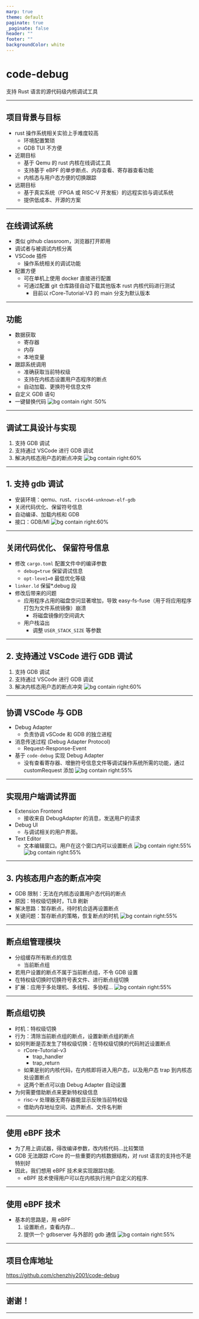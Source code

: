 ```yaml
---
marp: true
theme: default
paginate: true
_paginate: false
header: ""
footer: ""
backgroundColor: white
---
```


# code-debug

支持 Rust 语言的源代码级内核调试工具

---

## 项目背景与目标

- rust 操作系统相关实验上手难度较高
  - 环境配置繁琐
  - GDB TUI 不方便
- 近期目标
  - 基于 Qemu 的 rust 内核在线调试工具
  - 支持基于 eBPF 的单步断点、内存查看、寄存器查看功能
  - 内核态与用户态方便的切换跟踪
- 远期目标
  - 基于真实系统（FPGA 或 RISC-V 开发板）的远程实验与调试系统
  - 提供低成本、开源的方案

---

## 在线调试系统

- 类似 github classroom，浏览器打开即用
- 调试者与被调试内核分离
- VSCode 插件
  - 操作系统相关的调试功能
- 配置方便
  - 可在单机上使用 docker 直接进行配置
  - 可通过配置 git 仓库路径自动下载其他版本 rust 内核代码进行测试
    - 目前以 rCore-Tutorial-V3 的 main 分支为默认版本

---

## 功能

- 数据获取
  - 寄存器
  - 内存
  - 本地变量
- 跟踪系统调用
  - 准确获取当前特权级
  - 支持在内核态设置用户态程序的断点
  - 自动加载、更换符号信息文件
- 自定义 GDB 语句
- 一键替换代码 ![bg contain right :50%](./imgs/coredebugger-screenshot-bootstrap-mid.png)

---

## 调试工具设计与实现

1. 支持 GDB 调试
2. 支持通过 VSCode 进行 GDB 调试
3. 解决内核态用户态的断点冲突 ![bg contain right:60%](./imgs/arch-august.png)

---

## 1. 支持 gdb 调试

- 安装环境：qemu、rust、`riscv64-unknown-elf-gdb`
- 关闭代码优化、保留符号信息
- 自动编译、加载内核和 GDB
- 接口：GDB/MI ![bg contain right:60%](./imgs/arch-august.png)

---

## 关闭代码优化、 保留符号信息

- 修改 `cargo.toml` 配置文件中的编译参数
  - `debug=true` 保留调试信息
  - `opt-leve1=0` 最低优化等级
- `linker.ld` 保留\*.debug 段
- 修改后带来的问题
  - 应用程序占用的磁盘空问显著增加，导致 easy-fs-fuse（用于将应用程序打包为文件系统镜像）崩溃
    - 将磁盘镜像的空间调大
  - 用户栈溢出
    - 调整 `USER_STACK_SIZE` 等参数

---

## 2. 支持通过 VSCode 进行 GDB 调试

1. 支持 GDB 调试
2. 支持通过 VSCode 进行 GDB 调试
3. 解决内核态用户态的断点冲突 ![bg contain right:60%](./imgs/arch-august.png)

---

## 协调 VSCode 与 GDB

- Debug Adapter
  - 负责协调 vSCode 和 GDB 的独立进程
- 消息传送过程 (Debug Adapter Protocol)
  - Request-Response-Event
- 基于 `code-debug` 实现 Debug Adapter
  - 没有查看寄存器、增删符号信息文件等调试操作系统所需的功能，通过 customRequest 添加
    ![bg contain right:55%](./imgs/debug-arch1.png)

---

## 实现用户端调试界面

- Extension Frontend
  - 接收来自 DebugAdapter 的消息，发送用户的请求
- Debug Ul
  - 与调试相关的用户界面。
- Text Editor
  - 文本编辑窗口。用户在这个窗口内可以设置断点 ![bg contain right:55%](./imgs/vscode-scope.png)
    ![bg contain right:55%](./imgs/vscode-button.png)

---

## 3. 内核态用户态的断点冲突

- GDB 限制：无法在内核态设置用户态代码的断点
- 原因：特权级切换时，TLB 刷新
- 解决思路：暂存断点，待时机合适再设置断点
- 关键问题：暂存断点的策略，恢复断点的时机 ![bg contain right:55%](./imgs/border.png)

---

## 断点组管理模块

- 分组缓存所有断点的信息
  - 当前断点组
- 若用户设置的断点不属于当前断点组，不令 GDB 设置
- 在特权级切换时切换符号表文件、进行断点组切换
- 扩展：应用于多处理机、多线程、多协程… ![bg contain right:55%](./imgs/brk.png)

---

## 断点组切换

- 时机：特权级切换
- 行为：清除当前断点组的断点，设置新断点组的断点
- 如何判断是否发生了特权级切换：在特权级切换的代码附近设置断点
  - rCore-Tutorial-v3
    - trap_handler
    - trap_return
  - 如果是别的内核代码，在内核即将进入用户态，以及用户态 trap 到内核态处设置断点
  - 这两个断点可以由 Debug Adapter 自动设置
- 为何需要借助断点来更新特权级信息
  - risc-v 处理器无寄存器能显示反映当前特权级
  - 借助内存地址空间、边界断点、文件名判断

---

## 使用 eBPF 技术

- 为了用上调试器，得改编译参数，改内核代码...比较繁琐
- GDB 无法跟踪 rCore 的一些重要的内核数据结构，对 rust 语言的支持也不是特别好
- 因此，我们想用 eBPF 技术来实现跟踪功能.
  - eBPF 技术使得用户可以在内核执行用户自定义的程序.

---

## 使用 eBPF 技术

- 基本的思路是，用 eBPF
  1. 设置断点，查看内存...
  2. 提供一个 gdbserver 与外部的 gdb 通信 ![bg contain right:55%](./imgs/gdb-debug-method3.png)

---

## 项目仓库地址

https://github.com/chenzhiy2001/code-debug

---

## 谢谢！

---
